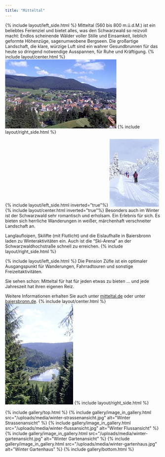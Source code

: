 ```yaml
---
title: "Mitteltal"
---
```


{% include layout/left_side.html %}
Mitteltal (560 bis 800 m.ü.d.M.) ist ein beliebtes Ferienziel und bietet alles, was den Schwarzwald so reizvoll macht: Endlos scheinende Wälder voller Stille und Einsamkeit, lieblich geformte Höhenzüge, sagenumwobene Bergseen. Die großartige Landschaft, die klare, würzige Luft sind ein wahrer Gesundbrunnen für das heute so dringend notwendige Ausspannen, für Ruhe und Kräftigung.
{% include layout/center.html %}
![Mitteltal Bergansicht](/uploads/media/mitteltal-bergansicht.jpg)
{% include layout/right_side.html %}

{% include layout/left_side.html inverted="true"%}
![Mitteltal Winter](/uploads/media/mitteltal-winter.jpg)
{% include layout/center.html inverted="true"%}
Besonders auch im Winter ist der Schwarzwald sehr romantisch und erholsam. Ein Erlebnis für sich.
Es bieten sich herrliche Wanderungen in weißer, märchenhaft verschneiter Landschaft an.

Langlaufloipen, Skilifte (mit Flutlicht) und die Eislaufhalle in Baiersbronn laden zu Winteraktivitäten ein.
Auch ist die “Ski-Arena” an der Schwarzwaldhochstraße schnell zu erreichen.
{% include layout/right_side.html %}

{% include layout/left_side.html %}
Die Pension Züfle ist ein optimaler Ausgangspunkt für Wanderungen, Fahrradtouren und sonstige Freizeitaktivitäten.

Sie sehen schon: Mitteltal für hat für jeden etwas zu bieten ... und jede Jahreszeit hat ihren eigenen Reiz.

Weitere Informationen erhalten Sie auch unter [mitteltal.de](https://www.baiersbronn.de/de-de/mitteltal)
oder unter [baiersbronn.de](https://www.baiersbronn.de).
{% include layout/center.html %}
![Mitteltal See](/uploads/media/mitteltal-see.jpg)
{% include layout/right_side.html %}

<!-- ![Mitteltal Schramberg](/uploads/media/mitteltal-schramberg.jpg) -->

{% include gallery/top.html %}
{% include gallery/image_in_gallery.html                                     src="/uploads/media/winter-strassenansicht.jpg"
    alt="Winter Strassenansicht"
%}
{% include gallery/image_in_gallery.html                                     src="/uploads/media/winter-flussansicht.jpg"
    alt="Winter Flussansicht"
%}
{% include gallery/image_in_gallery.html                                     src="/uploads/media/winter-gartenansicht.jpg"
    alt="Winter Gartenansicht"
%}
{% include gallery/image_in_gallery.html                                     src="/uploads/media/winter-gartenhaus.jpg"
    alt="Winter Gartenhaus"
%}
{% include gallery/bottom.html %}
